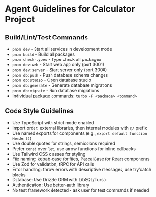 # Agent Guidelines for Calculator Project

## Build/Lint/Test Commands
- `pnpm dev` - Start all services in development mode
- `pnpm build` - Build all packages
- `pnpm check-types` - Type check all packages
- `pnpm dev:web` - Start web app only (port 3001)
- `pnpm dev:server` - Start server only (port 3000)
- `pnpm db:push` - Push database schema changes
- `pnpm db:studio` - Open database studio
- `pnpm db:generate` - Generate database migrations
- `pnpm db:migrate` - Run database migrations
- Individual package commands: `turbo -F <package> <command>`

## Code Style Guidelines
- Use TypeScript with strict mode enabled
- Import order: external libraries, then internal modules with `@/` prefix
- Use named exports for components (e.g., `export default function Header()`)
- Use double quotes for strings, semicolons required
- Prefer `const` over `let`, use arrow functions for inline callbacks
- Use Tailwind CSS classes for styling
- File naming: kebab-case for files, PascalCase for React components
- Use Zod for validation, tRPC for API calls
- Error handling: throw errors with descriptive messages, use try/catch blocks
- Database: Use Drizzle ORM with LibSQL/Turso
- Authentication: Use better-auth library
- No test framework detected - ask user for test commands if needed
